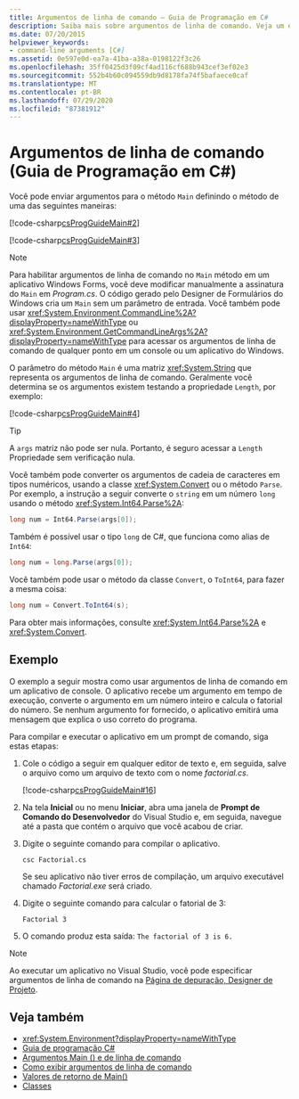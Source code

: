 ```yaml
---
title: Argumentos de linha de comando – Guia de Programação em C#
description: Saiba mais sobre argumentos de linha de comando. Veja um exemplo que usa argumentos de linha de comando em um aplicativo de console.
ms.date: 07/20/2015
helpviewer_keywords:
- command-line arguments [C#]
ms.assetid: 0e597e0d-ea7a-41ba-a38a-0198122f3c26
ms.openlocfilehash: 35ff0425d3f09cf4ad116cf688b943cef3ef02e3
ms.sourcegitcommit: 552b4b60c094559db9d8178fa74f5bafaece0caf
ms.translationtype: MT
ms.contentlocale: pt-BR
ms.lasthandoff: 07/29/2020
ms.locfileid: "87381912"
---
```

# <a name="command-line-arguments-c-programming-guide"></a>Argumentos de linha de comando (Guia de Programação em C#)

Você pode enviar argumentos para o método `Main` definindo o método de uma das seguintes maneiras:

[!code-csharp[csProgGuideMain#2](~/samples/snippets/csharp/VS_Snippets_VBCSharp/csProgGuideMain/CS/Class3.cs#2)]  

[!code-csharp[csProgGuideMain#3](~/samples/snippets/csharp/VS_Snippets_VBCSharp/csProgGuideMain/CS/Class3.cs#3)]

> [!NOTE]
> Para habilitar argumentos de linha de comando no `Main` método em um aplicativo Windows Forms, você deve modificar manualmente a assinatura do `Main` em *Program.cs*. O código gerado pelo Designer de Formulários do Windows cria um `Main` sem um parâmetro de entrada. Você também pode usar <xref:System.Environment.CommandLine%2A?displayProperty=nameWithType> ou <xref:System.Environment.GetCommandLineArgs%2A?displayProperty=nameWithType> para acessar os argumentos de linha de comando de qualquer ponto em um console ou um aplicativo do Windows.

O parâmetro do método `Main` é uma matriz <xref:System.String> que representa os argumentos de linha de comando. Geralmente você determina se os argumentos existem testando a propriedade `Length`, por exemplo:

[!code-csharp[csProgGuideMain#4](~/samples/snippets/csharp/VS_Snippets_VBCSharp/csProgGuideMain/CS/Class3.cs#4)]

> [!TIP]
> A `args` matriz não pode ser nula. Portanto, é seguro acessar a `Length` Propriedade sem verificação nula.

Você também pode converter os argumentos de cadeia de caracteres em tipos numéricos, usando a classe <xref:System.Convert> ou o método `Parse`. Por exemplo, a instrução a seguir converte o `string` em um número `long` usando o método <xref:System.Int64.Parse%2A>:

```csharp
long num = Int64.Parse(args[0]);
```

Também é possível usar o tipo `long` de C#, que funciona como alias de `Int64`:

```csharp
long num = long.Parse(args[0]);
```

Você também pode usar o método da classe `Convert`, o `ToInt64`, para fazer a mesma coisa:

```csharp
long num = Convert.ToInt64(s);
```

Para obter mais informações, consulte <xref:System.Int64.Parse%2A> e <xref:System.Convert>.

## <a name="example"></a>Exemplo

O exemplo a seguir mostra como usar argumentos de linha de comando em um aplicativo de console. O aplicativo recebe um argumento em tempo de execução, converte o argumento em um número inteiro e calcula o fatorial do número. Se nenhum argumento for fornecido, o aplicativo emitirá uma mensagem que explica o uso correto do programa.

Para compilar e executar o aplicativo em um prompt de comando, siga estas etapas:

1. Cole o código a seguir em qualquer editor de texto e, em seguida, salve o arquivo como um arquivo de texto com o nome *factorial.cs*.

     [!code-csharp[csProgGuideMain#16](~/samples/snippets/csharp/VS_Snippets_VBCSharp/csProgGuideMain/CS/Class1.cs#16)]

2. Na tela **Inicial** ou no menu **Iniciar**, abra uma janela de **Prompt de Comando do Desenvolvedor** do Visual Studio e, em seguida, navegue até a pasta que contém o arquivo que você acabou de criar.

3. Digite o seguinte comando para compilar o aplicativo.
  
     `csc Factorial.cs`  
  
     Se seu aplicativo não tiver erros de compilação, um arquivo executável chamado *Factorial.exe* será criado.
  
4. Digite o seguinte comando para calcular o fatorial de 3:
  
     `Factorial 3`  
  
5. O comando produz esta saída: `The factorial of 3 is 6.`

> [!NOTE]
> Ao executar um aplicativo no Visual Studio, você pode especificar argumentos de linha de comando na [Página de depuração, Designer de Projeto](/visualstudio/ide/reference/debug-page-project-designer).

## <a name="see-also"></a>Veja também

- <xref:System.Environment?displayProperty=nameWithType>
- [Guia de programação C#](../index.md)
- [Argumentos Main () e de linha de comando](index.md)
- [Como exibir argumentos de linha de comando](how-to-display-command-line-arguments.md)
- [Valores de retorno de Main()](main-return-values.md)
- [Classes](../classes-and-structs/classes.md)
